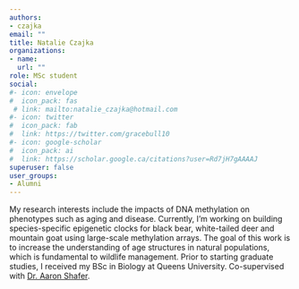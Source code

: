 ```yaml
---
authors:
- czajka
email: ""
title: Natalie Czajka
organizations:
- name: 
  url: ""
role: MSc student
social:
#- icon: envelope
#  icon_pack: fas
 # link: mailto:natalie_czajka@hotmail.com
#- icon: twitter
#  icon_pack: fab
#  link: https://twitter.com/gracebull10
#- icon: google-scholar
#  icon_pack: ai
#  link: https://scholar.google.ca/citations?user=Rd7jH7gAAAAJ
superuser: false
user_groups:
- Alumni
---
```

My research interests include the impacts of DNA methylation on phenotypes such as aging and disease. Currently, I’m working on building species-specific epigenetic clocks for black bear, white-tailed deer and mountain goat using large-scale methylation arrays. The goal of this work is to increase the understanding of age structures in natural populations, which is fundamental to wildlife management. Prior to starting graduate studies, I received my BSc in Biology at Queens University. Co-supervised with [Dr. Aaron Shafer](http://www.aaronshafer.ca/).
